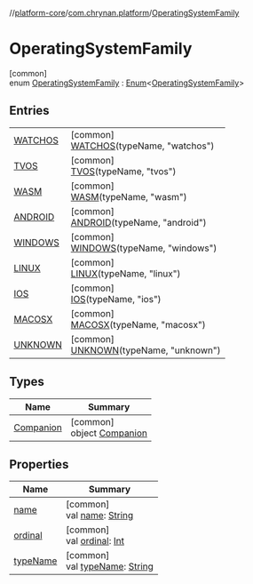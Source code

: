 //[platform-core](../../../index.md)/[com.chrynan.platform](../index.md)/[OperatingSystemFamily](index.md)

# OperatingSystemFamily

[common]\
enum [OperatingSystemFamily](index.md) : [Enum](https://kotlinlang.org/api/latest/jvm/stdlib/kotlin/-enum/index.html)<[OperatingSystemFamily](index.md)>

## Entries

| | |
|---|---|
| [WATCHOS](-w-a-t-c-h-o-s/index.md) | [common]<br>[WATCHOS](-w-a-t-c-h-o-s/index.md)(typeName, "watchos") |
| [TVOS](-t-v-o-s/index.md) | [common]<br>[TVOS](-t-v-o-s/index.md)(typeName, "tvos") |
| [WASM](-w-a-s-m/index.md) | [common]<br>[WASM](-w-a-s-m/index.md)(typeName, "wasm") |
| [ANDROID](-a-n-d-r-o-i-d/index.md) | [common]<br>[ANDROID](-a-n-d-r-o-i-d/index.md)(typeName, "android") |
| [WINDOWS](-w-i-n-d-o-w-s/index.md) | [common]<br>[WINDOWS](-w-i-n-d-o-w-s/index.md)(typeName, "windows") |
| [LINUX](-l-i-n-u-x/index.md) | [common]<br>[LINUX](-l-i-n-u-x/index.md)(typeName, "linux") |
| [IOS](-i-o-s/index.md) | [common]<br>[IOS](-i-o-s/index.md)(typeName, "ios") |
| [MACOSX](-m-a-c-o-s-x/index.md) | [common]<br>[MACOSX](-m-a-c-o-s-x/index.md)(typeName, "macosx") |
| [UNKNOWN](-u-n-k-n-o-w-n/index.md) | [common]<br>[UNKNOWN](-u-n-k-n-o-w-n/index.md)(typeName, "unknown") |

## Types

| Name | Summary |
|---|---|
| [Companion](-companion/index.md) | [common]<br>object [Companion](-companion/index.md) |

## Properties

| Name | Summary |
|---|---|
| [name](index.md#250204935%2FProperties%2F223458145) | [common]<br>val [name](index.md#250204935%2FProperties%2F223458145): [String](https://kotlinlang.org/api/latest/jvm/stdlib/kotlin/-string/index.html) |
| [ordinal](index.md#1561289431%2FProperties%2F223458145) | [common]<br>val [ordinal](index.md#1561289431%2FProperties%2F223458145): [Int](https://kotlinlang.org/api/latest/jvm/stdlib/kotlin/-int/index.html) |
| [typeName](type-name.md) | [common]<br>val [typeName](type-name.md): [String](https://kotlinlang.org/api/latest/jvm/stdlib/kotlin/-string/index.html) |
